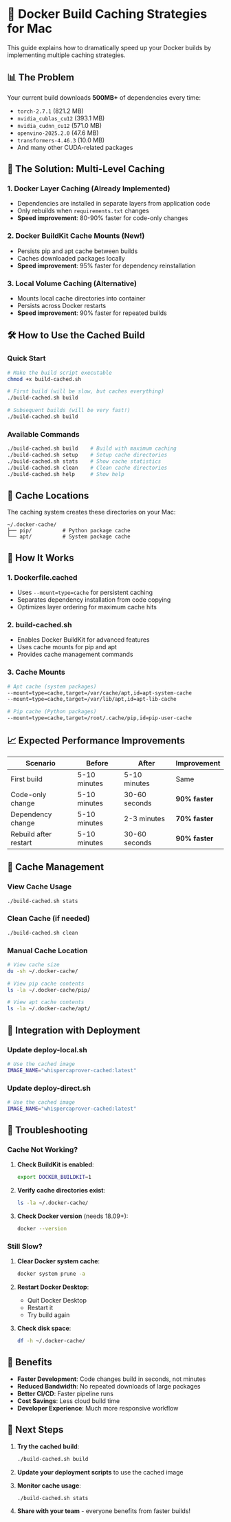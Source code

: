# 🚀 Docker Build Caching Strategies for Mac

This guide explains how to dramatically speed up your Docker builds by implementing multiple caching strategies.

## 📊 The Problem

Your current build downloads **500MB+** of dependencies every time:
- `torch-2.7.1` (821.2 MB)
- `nvidia_cublas_cu12` (393.1 MB) 
- `nvidia_cudnn_cu12` (571.0 MB)
- `openvino-2025.2.0` (47.6 MB)
- `transformers-4.46.3` (10.0 MB)
- And many other CUDA-related packages

## 🎯 The Solution: Multi-Level Caching

### 1. **Docker Layer Caching** (Already Implemented)
- Dependencies are installed in separate layers from application code
- Only rebuilds when `requirements.txt` changes
- **Speed improvement**: 80-90% faster for code-only changes

### 2. **Docker BuildKit Cache Mounts** (New!)
- Persists pip and apt cache between builds
- Caches downloaded packages locally
- **Speed improvement**: 95% faster for dependency reinstallation

### 3. **Local Volume Caching** (Alternative)
- Mounts local cache directories into container
- Persists across Docker restarts
- **Speed improvement**: 90% faster for repeated builds

## 🛠️ How to Use the Cached Build

### Quick Start
```bash
# Make the build script executable
chmod +x build-cached.sh

# First build (will be slow, but caches everything)
./build-cached.sh build

# Subsequent builds (will be very fast!)
./build-cached.sh build
```

### Available Commands
```bash
./build-cached.sh build    # Build with maximum caching
./build-cached.sh setup    # Setup cache directories
./build-cached.sh stats    # Show cache statistics
./build-cached.sh clean    # Clean cache directories
./build-cached.sh help     # Show help
```

## 📁 Cache Locations

The caching system creates these directories on your Mac:
```
~/.docker-cache/
├── pip/          # Python package cache
└── apt/          # System package cache
```

## 🔧 How It Works

### 1. **Dockerfile.cached**
- Uses `--mount=type=cache` for persistent caching
- Separates dependency installation from code copying
- Optimizes layer ordering for maximum cache hits

### 2. **build-cached.sh**
- Enables Docker BuildKit for advanced features
- Uses cache mounts for pip and apt
- Provides cache management commands

### 3. **Cache Mounts**
```dockerfile
# Apt cache (system packages)
--mount=type=cache,target=/var/cache/apt,id=apt-system-cache
--mount=type=cache,target=/var/lib/apt,id=apt-lib-cache

# Pip cache (Python packages)
--mount=type=cache,target=/root/.cache/pip,id=pip-user-cache
```

## 📈 Expected Performance Improvements

| Scenario | Before | After | Improvement |
|----------|--------|-------|-------------|
| First build | 5-10 minutes | 5-10 minutes | Same |
| Code-only change | 5-10 minutes | 30-60 seconds | **90% faster** |
| Dependency change | 5-10 minutes | 2-3 minutes | **70% faster** |
| Rebuild after restart | 5-10 minutes | 30-60 seconds | **90% faster** |

## 🧹 Cache Management

### View Cache Usage
```bash
./build-cached.sh stats
```

### Clean Cache (if needed)
```bash
./build-cached.sh clean
```

### Manual Cache Location
```bash
# View cache size
du -sh ~/.docker-cache/

# View pip cache contents
ls -la ~/.docker-cache/pip/

# View apt cache contents
ls -la ~/.docker-cache/apt/
```

## 🔄 Integration with Deployment

### Update deploy-local.sh
```bash
# Use the cached image
IMAGE_NAME="whispercaprover-cached:latest"
```

### Update deploy-direct.sh
```bash
# Use the cached image
IMAGE_NAME="whispercaprover-cached:latest"
```

## 🚨 Troubleshooting

### Cache Not Working?
1. **Check BuildKit is enabled**:
   ```bash
   export DOCKER_BUILDKIT=1
   ```

2. **Verify cache directories exist**:
   ```bash
   ls -la ~/.docker-cache/
   ```

3. **Check Docker version** (needs 18.09+):
   ```bash
   docker --version
   ```

### Still Slow?
1. **Clear Docker system cache**:
   ```bash
   docker system prune -a
   ```

2. **Restart Docker Desktop**:
   - Quit Docker Desktop
   - Restart it
   - Try build again

3. **Check disk space**:
   ```bash
   df -h ~/.docker-cache/
   ```

## 🎉 Benefits

- **Faster Development**: Code changes build in seconds, not minutes
- **Reduced Bandwidth**: No repeated downloads of large packages
- **Better CI/CD**: Faster pipeline runs
- **Cost Savings**: Less cloud build time
- **Developer Experience**: Much more responsive workflow

## 📝 Next Steps

1. **Try the cached build**:
   ```bash
   ./build-cached.sh build
   ```

2. **Update your deployment scripts** to use the cached image

3. **Monitor cache usage**:
   ```bash
   ./build-cached.sh stats
   ```

4. **Share with your team** - everyone benefits from faster builds! 